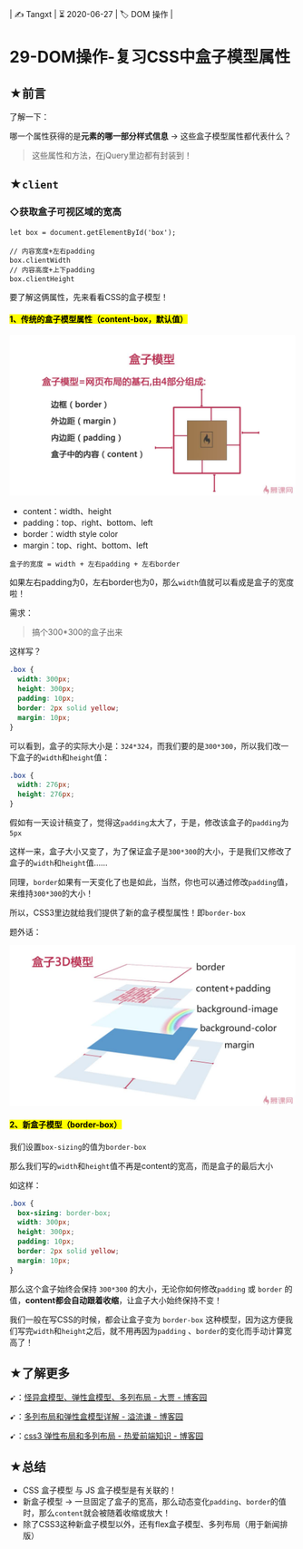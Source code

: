 | ✍️ Tangxt | ⏳ 2020-06-27 | 🏷️ DOM 操作 |

# 29-DOM操作-复习CSS中盒子模型属性

## ★前言

了解一下：

哪一个属性获得的是**元素的哪一部分样式信息** -> 这些盒子模型属性都代表什么？

> 这些属性和方法，在jQuery里边都有封装到！

## ★`client`

### ◇获取盒子可视区域的宽高

``` JS
let box = document.getElementById('box');

// 内容宽度+左右padding
box.clientWidth
// 内容高度+上下padding
box.clientHeight
```

要了解这俩属性，先来看看CSS的盒子模型！

#### <mark>1、传统的盒子模型属性（content-box，默认值）</mark>

![盒子模型](assets/img/2020-06-28-19-14-38.png)

- content：width、height
- padding：top、right、bottom、left
- border：width style color
- margin：top、right、bottom、left

```
盒子的宽度 = width + 左右padding + 左右border
```

如果左右padding为0，左右border也为0，那么`width`值就可以看成是盒子的宽度啦！

需求：

> 搞个300*300的盒子出来

这样写？

``` css
.box {
  width: 300px;
  height: 300px;
  padding: 10px;  
  border: 2px solid yellow;
  margin: 10px;
}
```

可以看到，盒子的实际大小是：`324*324`，而我们要的是`300*300`，所以我们改一下盒子的`width`和`height`值：

``` css
.box {
  width: 276px;
  height: 276px;
}
```

假如有一天设计稿变了，觉得这`padding`太大了，于是，修改该盒子的`padding`为`5px`

这样一来，盒子大小又变了，为了保证盒子是`300*300`的大小，于是我们又修改了盒子的`width`和`height`值……

同理，`border`如果有一天变化了也是如此，当然，你也可以通过修改`padding`值，来维持`300*300`的大小！

所以，CSS3里边就给我们提供了新的盒子模型属性！即`border-box`

题外话：

![盒子3D模型](assets/img/2020-06-28-19-27-49.png)

#### <mark>2、新盒子模型（border-box）</mark>

我们设置`box-sizing`的值为`border-box`

那么我们写的`width`和`height`值不再是content的宽高，而是盒子的最后大小

如这样：

``` css
.box {
  box-sizing: border-box;
  width: 300px;
  height: 300px;
  padding: 10px;  
  border: 2px solid yellow;
  margin: 10px;
}
```

那么这个盒子始终会保持 `300*300` 的大小，无论你如何修改`padding` 或 `border` 的值，**content都会自动跟着收缩**，让盒子大小始终保持不变！

我们一般在写CSS的时候，都会让盒子变为 `border-box` 这种模型，因为这方便我们写完`width`和`height`之后，就不用再因为`padding` 、`border`的变化而手动计算宽高了！

## ★了解更多

➹：[怪异盒模型、弹性盒模型、多列布局 - 大贾 - 博客园](https://www.cnblogs.com/dajia0809/p/12699378.html)

➹：[多列布局和弹性盒模型详解 - 溢流谦 - 博客园](https://www.cnblogs.com/yan--li/p/7327652.html)

➹：[css3 弹性布局和多列布局 - 热爱前端知识 - 博客园](https://www.cnblogs.com/10manongit/p/13022430.html)

## ★总结

- CSS 盒子模型 与 JS 盒子模型是有关联的！
- 新盒子模型 -> 一旦固定了盒子的宽高，那么动态变化`padding`、`border`的值时，那么`content`就会被随着收缩或放大！
- 除了CSS3这种新盒子模型以外，还有flex盒子模型、多列布局（用于新闻排版）

















